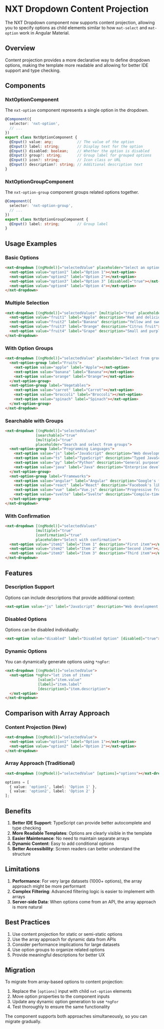 # NXT Dropdown Content Projection

The NXT Dropdown component now supports content projection, allowing you to specify options as child elements similar to how `mat-select` and `mat-option` work in Angular Material.

## Overview

Content projection provides a more declarative way to define dropdown options, making the template more readable and allowing for better IDE support and type checking.

## Components

### NxtOptionComponent

The `nxt-option` component represents a single option in the dropdown.

```typescript
@Component({
  selector: 'nxt-option',
  // ...
})
export class NxtOptionComponent {
  @Input() value: any;           // The value of the option
  @Input() label: string;        // Display text for the option
  @Input() disabled: boolean;    // Whether the option is disabled
  @Input() group?: string;       // Group label for grouped options
  @Input() icon?: string;        // Icon class or URL
  @Input() description?: string; // Additional description text
}
```

### NxtOptionGroupComponent

The `nxt-option-group` component groups related options together.

```typescript
@Component({
  selector: 'nxt-option-group',
  // ...
})
export class NxtOptionGroupComponent {
  @Input() label: string;        // Group label
}
```

## Usage Examples

### Basic Options

```html
<nxt-dropdown [(ngModel)]="selectedValue" placeholder="Select an option">
  <nxt-option value="option1" label="Option 1"></nxt-option>
  <nxt-option value="option2" label="Option 2"></nxt-option>
  <nxt-option value="option3" label="Option 3" [disabled]="true"></nxt-option>
  <nxt-option value="option4" label="Option 4"></nxt-option>
</nxt-dropdown>
```

### Multiple Selection

```html
<nxt-dropdown [(ngModel)]="selectedValues" [multiple]="true" placeholder="Select multiple options">
  <nxt-option value="fruit1" label="Apple" description="Red and delicious"></nxt-option>
  <nxt-option value="fruit2" label="Banana" description="Yellow and sweet"></nxt-option>
  <nxt-option value="fruit3" label="Orange" description="Citrus fruit"></nxt-option>
  <nxt-option value="fruit4" label="Grape" description="Small and purple"></nxt-option>
</nxt-dropdown>
```

### With Option Groups

```html
<nxt-dropdown [(ngModel)]="selectedValue" placeholder="Select from grouped options">
  <nxt-option-group label="Fruits">
    <nxt-option value="apple" label="Apple"></nxt-option>
    <nxt-option value="banana" label="Banana"></nxt-option>
    <nxt-option value="orange" label="Orange"></nxt-option>
  </nxt-option-group>
  <nxt-option-group label="Vegetables">
    <nxt-option value="carrot" label="Carrot"></nxt-option>
    <nxt-option value="broccoli" label="Broccoli"></nxt-option>
    <nxt-option value="spinach" label="Spinach"></nxt-option>
  </nxt-option-group>
</nxt-dropdown>
```

### Searchable with Groups

```html
<nxt-dropdown [(ngModel)]="selectedValues" 
              [searchable]="true" 
              [multiple]="true" 
              placeholder="Search and select from groups">
  <nxt-option-group label="Programming Languages">
    <nxt-option value="js" label="JavaScript" description="Web development"></nxt-option>
    <nxt-option value="ts" label="TypeScript" description="Typed JavaScript"></nxt-option>
    <nxt-option value="py" label="Python" description="General purpose"></nxt-option>
    <nxt-option value="java" label="Java" description="Enterprise development"></nxt-option>
  </nxt-option-group>
  <nxt-option-group label="Frameworks">
    <nxt-option value="angular" label="Angular" description="Google's framework"></nxt-option>
    <nxt-option value="react" label="React" description="Facebook's library"></nxt-option>
    <nxt-option value="vue" label="Vue.js" description="Progressive framework"></nxt-option>
    <nxt-option value="svelte" label="Svelte" description="Compile-time framework"></nxt-option>
  </nxt-option-group>
</nxt-dropdown>
```

### With Confirmation

```html
<nxt-dropdown [(ngModel)]="selectedValues" 
              [multiple]="true" 
              [confirmation]="true" 
              placeholder="Select with confirmation">
  <nxt-option value="item1" label="Item 1" description="First item"></nxt-option>
  <nxt-option value="item2" label="Item 2" description="Second item"></nxt-option>
  <nxt-option value="item3" label="Item 3" description="Third item"></nxt-option>
</nxt-dropdown>
```

## Features

### Description Support

Options can include descriptions that provide additional context:

```html
<nxt-option value="js" label="JavaScript" description="Web development language"></nxt-option>
```

### Disabled Options

Options can be disabled individually:

```html
<nxt-option value="disabled" label="Disabled Option" [disabled]="true"></nxt-option>
```

### Dynamic Options

You can dynamically generate options using `*ngFor`:

```html
<nxt-dropdown [(ngModel)]="selectedValue">
  <nxt-option *ngFor="let item of items" 
               [value]="item.value" 
               [label]="item.label"
               [description]="item.description">
  </nxt-option>
</nxt-dropdown>
```

## Comparison with Array Approach

### Content Projection (New)
```html
<nxt-dropdown [(ngModel)]="selectedValue">
  <nxt-option value="option1" label="Option 1"></nxt-option>
  <nxt-option value="option2" label="Option 2"></nxt-option>
</nxt-dropdown>
```

### Array Approach (Traditional)
```html
<nxt-dropdown [(ngModel)]="selectedValue" [options]="options"></nxt-dropdown>
```

```typescript
options = [
  { value: 'option1', label: 'Option 1' },
  { value: 'option2', label: 'Option 2' }
];
```

## Benefits

1. **Better IDE Support**: TypeScript can provide better autocomplete and type checking
2. **More Readable Templates**: Options are clearly visible in the template
3. **Easier Maintenance**: No need to maintain separate arrays
4. **Dynamic Content**: Easy to add conditional options
5. **Better Accessibility**: Screen readers can better understand the structure

## Limitations

1. **Performance**: For very large datasets (1000+ options), the array approach might be more performant
2. **Complex Filtering**: Advanced filtering logic is easier to implement with arrays
3. **Server-side Data**: When options come from an API, the array approach is more natural

## Best Practices

1. Use content projection for static or semi-static options
2. Use the array approach for dynamic data from APIs
3. Consider performance implications for large datasets
4. Use option groups to organize related options
5. Provide meaningful descriptions for better UX

## Migration

To migrate from array-based options to content projection:

1. Replace the `[options]` input with child `nxt-option` elements
2. Move option properties to the component inputs
3. Update any dynamic option generation to use `*ngFor`
4. Test thoroughly to ensure the same functionality

The component supports both approaches simultaneously, so you can migrate gradually. 